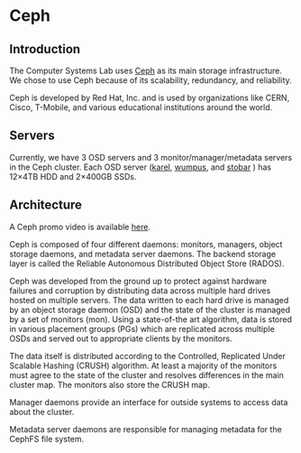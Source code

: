 # Ceph

## Introduction

The Computer Systems Lab uses [Ceph](https://ceph.com) as its main storage infrastructure. We chose to use Ceph because of its scalability, redundancy, and reliability. 

Ceph is developed by Red Hat, Inc. and is used by organizations like CERN, Cisco, T-Mobile, and various educational institutions around the world.

## Servers

Currently, we have 3 OSD servers and 3 monitor/manager/metadata servers in the Ceph cluster. Each OSD server \([karel](../../../machines/ceph/karel.md), [wumpus](../../../machines/ceph/wumpus.md), and [stobar](../../../machines/ceph/stobar.md) \) has 12×4TB HDD and 2×400GB SSDs.

## Architecture

A Ceph promo video is available [here](https://www.youtube.com/watch?v=0bdIcqgAbKQ).

Ceph is composed of four different daemons: monitors, managers, object storage daemons, and metadata server daemons.  The backend storage layer is called the Reliable Autonomous Distributed Object Store \(RADOS\).

 Ceph was developed from the ground up to protect against hardware failures and corruption by distributing data across multiple hard drives hosted on multiple servers. The data written to each hard drive is managed by an object storage daemon \(OSD\) and the state of the cluster is managed by a set of monitors \(mon\). Using a state-of-the art algorithm, data is stored in various placement groups \(PGs\) which are replicated across multiple OSDs and served out to appropriate clients by the monitors.

The data itself is distributed according to the Controlled, Replicated Under Scalable Hashing \(CRUSH\) algorithm.  At least a majority of the monitors must agree to the state of the cluster and resolves differences in the main cluster map.  The monitors also store the CRUSH map.

Manager daemons provide an interface for outside systems to access data about the cluster.

Metadata server daemons are responsible for managing metadata for the CephFS file system.

